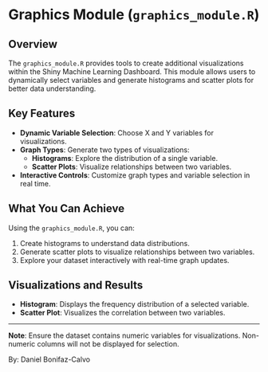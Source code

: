 # Graphics Module (`graphics_module.R`)

## Overview
The `graphics_module.R` provides tools to create additional visualizations within the Shiny Machine Learning Dashboard. This module allows users to dynamically select variables and generate histograms and scatter plots for better data understanding.

## Key Features
- **Dynamic Variable Selection**: Choose X and Y variables for visualizations.
- **Graph Types**: Generate two types of visualizations:
  - **Histograms**: Explore the distribution of a single variable.
  - **Scatter Plots**: Visualize relationships between two variables.
- **Interactive Controls**: Customize graph types and variable selection in real time.

## What You Can Achieve
Using the `graphics_module.R`, you can:
1. Create histograms to understand data distributions.
2. Generate scatter plots to visualize relationships between two variables.
3. Explore your dataset interactively with real-time graph updates.

## Visualizations and Results
- **Histogram**: Displays the frequency distribution of a selected variable.
- **Scatter Plot**: Visualizes the correlation between two variables.

---

**Note**: Ensure the dataset contains numeric variables for visualizations. Non-numeric columns will not be displayed for selection.

By: Daniel Bonifaz-Calvo
